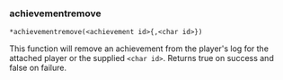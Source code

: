 ### achievementremove
```
*achievementremove(<achievement id>{,<char id>})
```

This function will remove an achievement from the player's log for the attached
player or the supplied `<char id>`.
Returns true on success and false on failure.
